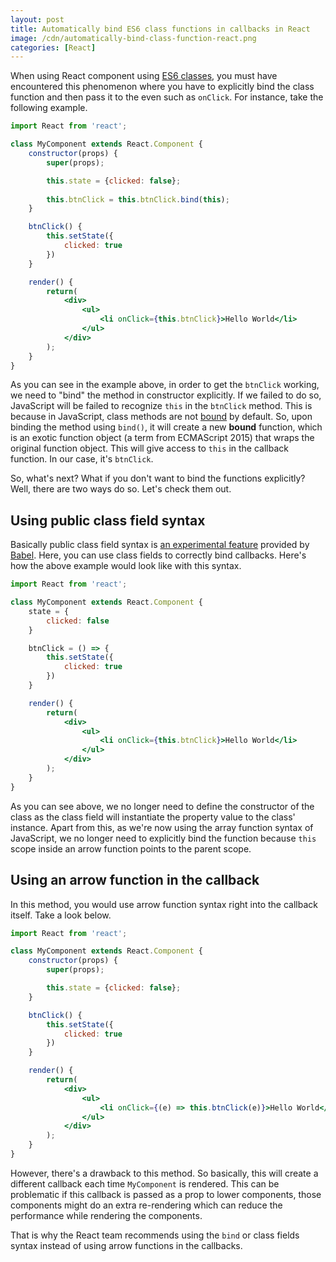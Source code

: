 ```yaml
---
layout: post
title: Automatically bind ES6 class functions in callbacks in React
image: /cdn/automatically-bind-class-function-react.png
categories: [React]
---
```


When using React component using [ES6 classes](https://developer.mozilla.org/en-US/docs/Web/JavaScript/Reference/Classes), you must have encountered this phenomenon where you have to explicitly bind the class function and then pass it to the even such as `onClick`. For instance, take the following example.

```jsx
import React from 'react';

class MyComponent extends React.Component {
    constructor(props) {
        super(props);

        this.state = {clicked: false};
        
        this.btnClick = this.btnClick.bind(this);
    }

    btnClick() {
        this.setState({
            clicked: true
        })
    }

    render() {
        return(
            <div>
                <ul>
                    <li onClick={this.btnClick}>Hello World</li>
                </ul>
            </div>
        );
    }
}
```

As you can see in the example above, in order to get the `btnClick` working, we need to "bind" the method in constructor explicitly. If we failed to do so, JavaScript will be failed to recognize `this` in the `btnClick` method. This is because in JavaScript, class methods are not [bound](https://developer.mozilla.org/en/docs/Web/JavaScript/Reference/Global_objects/Function/bind) by default. So, upon binding the method using `bind()`, it will create a new **bound** function, which is an exotic function object (a term from ECMAScript 2015) that wraps the original function object. This will give access to `this` in the callback function. In our case, it's `btnClick`.

So, what's next? What if you don't want to bind the functions explicitly? Well, there are two ways do so. Let's check them out.

## Using public class field syntax

Basically public class field syntax is [an experimental feature](https://babeljs.io/docs/plugins/transform-class-properties/) provided by [Babel](https://babeljs.io). Here, you can use class fields to correctly bind callbacks. Here's how the above example would look like with this syntax.

```jsx
import React from 'react';

class MyComponent extends React.Component {
    state = {
        clicked: false
    }

    btnClick = () => {
        this.setState({
            clicked: true
        })
    }

    render() {
        return(
            <div>
                <ul>
                    <li onClick={this.btnClick}>Hello World</li>
                </ul>
            </div>
        );
    }
}
```

As you can see above, we no longer need to define the constructor of the class as the class field will instantiate the property value to the class' instance. Apart from this, as we're now using the array function syntax of JavaScript, we no longer need to explicitly bind the function because `this` scope inside an arrow function points to the parent scope. 

## Using an arrow function in the callback

In this method, you would use arrow function syntax right into the callback itself. Take a look below.

```jsx
import React from 'react';

class MyComponent extends React.Component {
    constructor(props) {
        super(props);

        this.state = {clicked: false};
    }

    btnClick() {
        this.setState({
            clicked: true
        })
    }

    render() {
        return(
            <div>
                <ul>
                    <li onClick={(e) => this.btnClick(e)}>Hello World</li>
                </ul>
            </div>
        );
    }
}
```

However, there's a drawback to this method. So basically, this will create a different callback each time `MyComponent` is rendered. This can be problematic if this callback is passed as a prop to lower components, those components might do an extra re-rendering which can reduce the performance while rendering the components.

That is why the React team recommends using the `bind` or class fields syntax instead of using arrow functions in the callbacks.

